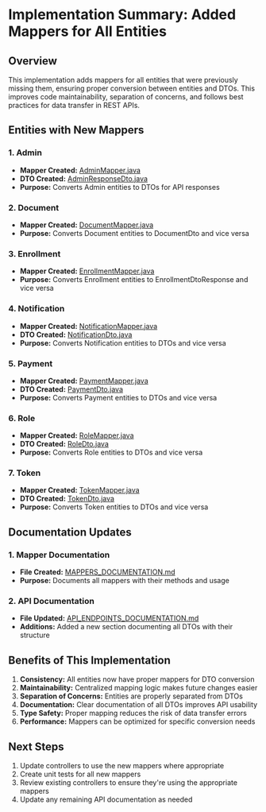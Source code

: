 # Implementation Summary: Added Mappers for All Entities

## Overview
This implementation adds mappers for all entities that were previously missing them, ensuring proper conversion between entities and DTOs. This improves code maintainability, separation of concerns, and follows best practices for data transfer in REST APIs.

## Entities with New Mappers

### 1. Admin
- **Mapper Created:** [AdminMapper.java](file:///c:\Users\etoun\Documents\pk48\inscription\soumettre\backend\src\main\java\com\team48\inscriptionscolaire\admin\AdminMapper.java)
- **DTO Created:** [AdminResponseDto.java](file:///c:\Users\etoun\Documents\pk48\inscription\soumettre\backend\src\main\java\com\team48\inscriptionscolaire\admin\AdminResponseDto.java)
- **Purpose:** Converts Admin entities to DTOs for API responses

### 2. Document
- **Mapper Created:** [DocumentMapper.java](file:///c:\Users\etoun\Documents\pk48\inscription\soumettre\backend\src\main\java\com\team48\inscriptionscolaire\document\DocumentMapper.java)
- **Purpose:** Converts Document entities to DocumentDto and vice versa

### 3. Enrollment
- **Mapper Created:** [EnrollmentMapper.java](file:///c:\Users\etoun\Documents\pk48\inscription\soumettre\backend\src\main\java\com\team48\inscriptionscolaire\enrollment\EnrollmentMapper.java)
- **Purpose:** Converts Enrollment entities to EnrollmentDtoResponse and vice versa

### 4. Notification
- **Mapper Created:** [NotificationMapper.java](file:///c:\Users\etoun\Documents\pk48\inscription\soumettre\backend\src\main\java\com\team48\inscriptionscolaire\notification\NotificationMapper.java)
- **DTO Created:** [NotificationDto.java](file:///c:\Users\etoun\Documents\pk48\inscription\soumettre\backend\src\main\java\com\team48\inscriptionscolaire\notification\NotificationDto.java)
- **Purpose:** Converts Notification entities to DTOs and vice versa

### 5. Payment
- **Mapper Created:** [PaymentMapper.java](file:///c:\Users\etoun\Documents\pk48\inscription\soumettre\backend\src\main\java\com\team48\inscriptionscolaire\payment\PaymentMapper.java)
- **DTO Created:** [PaymentDto.java](file:///c:\Users\etoun\Documents\pk48\inscription\soumettre\backend\src\main\java\com\team48\inscriptionscolaire\payment\PaymentDto.java)
- **Purpose:** Converts Payment entities to DTOs and vice versa

### 6. Role
- **Mapper Created:** [RoleMapper.java](file:///c:\Users\etoun\Documents\pk48\inscription\soumettre\backend\src\main\java\com\team48\inscriptionscolaire\role\RoleMapper.java)
- **DTO Created:** [RoleDto.java](file:///c:\Users\etoun\Documents\pk48\inscription\soumettre\backend\src\main\java\com\team48\inscriptionscolaire\role\RoleDto.java)
- **Purpose:** Converts Role entities to DTOs and vice versa

### 7. Token
- **Mapper Created:** [TokenMapper.java](file:///c:\Users\etoun\Documents\pk48\inscription\soumettre\backend\src\main\java\com\team48\inscriptionscolaire\user\TokenMapper.java)
- **DTO Created:** [TokenDto.java](file:///c:\Users\etoun\Documents\pk48\inscription\soumettre\backend\src\main\java\com\team48\inscriptionscolaire\user\TokenDto.java)
- **Purpose:** Converts Token entities to DTOs and vice versa

## Documentation Updates

### 1. Mapper Documentation
- **File Created:** [MAPPERS_DOCUMENTATION.md](file:///c:\Users\etoun\Documents\pk48\inscription\soumettre\backend\src\main\java\com\team48\inscriptionscolaire\MAPPERS_DOCUMENTATION.md)
- **Purpose:** Documents all mappers with their methods and usage

### 2. API Documentation
- **File Updated:** [API_ENDPOINTS_DOCUMENTATION.md](file:///c:\Users\etoun\Documents\pk48\inscription\soumettre\backend\src\main\resources\API_ENDPOINTS_DOCUMENTATION.md)
- **Additions:** Added a new section documenting all DTOs with their structure

## Benefits of This Implementation

1. **Consistency:** All entities now have proper mappers for DTO conversion
2. **Maintainability:** Centralized mapping logic makes future changes easier
3. **Separation of Concerns:** Entities are properly separated from DTOs
4. **Documentation:** Clear documentation of all DTOs improves API usability
5. **Type Safety:** Proper mapping reduces the risk of data transfer errors
6. **Performance:** Mappers can be optimized for specific conversion needs

## Next Steps

1. Update controllers to use the new mappers where appropriate
2. Create unit tests for all new mappers
3. Review existing controllers to ensure they're using the appropriate mappers
4. Update any remaining API documentation as needed